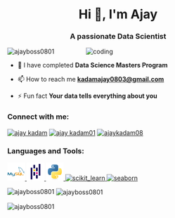 <h1 align="center">Hi 👋, I'm Ajay</h1>
<h3 align="center">A passionate Data Scientist</h3>
<img align="right" alt="coding"width="325" src="https://media0.giphy.com/media/n6mEMqAuYOQ8l8qcEE/giphy.gif?cid=ecf05e478s1vekf9zz8l11y6zs4rp1h0pmpf89ivgb6deaox&ep=v1_gifs_search&rid=giphy.gif&ct=g">
<p align="left"> <img src="https://komarev.com/ghpvc/?username=ajayboss0801&label=Profile%20views&color=0e75b6&style=flat" alt="ajayboss0801" /> </p>

- 🌱 I have completed **Data Science Masters Program**

- 📫 How to reach me **kadamajay0803@gmail.com**

- ⚡ Fun fact **Your data tells everything about you**

<h3 align="left">Connect with me:</h3>
<p align="left">
<a href="https://linkedin.com/in/ajay kadam" target="blank"><img align="center" src="https://raw.githubusercontent.com/rahuldkjain/github-profile-readme-generator/master/src/images/icons/Social/linked-in-alt.svg" alt="ajay kadam" height="30" width="40" /></a>
<a href="https://kaggle.com/ajay kadam01" target="blank"><img align="center" src="https://raw.githubusercontent.com/rahuldkjain/github-profile-readme-generator/master/src/images/icons/Social/kaggle.svg" alt="ajay kadam01" height="30" width="40" /></a>
<a href="https://instagram.com/ajaykadam08" target="blank"><img align="center" src="https://raw.githubusercontent.com/rahuldkjain/github-profile-readme-generator/master/src/images/icons/Social/instagram.svg" alt="ajaykadam08" height="30" width="40" /></a>
</p>

<h3 align="left">Languages and Tools:</h3>
<p align="left"> <a href="https://www.mysql.com/" target="_blank" rel="noreferrer"> <img src="https://raw.githubusercontent.com/devicons/devicon/master/icons/mysql/mysql-original-wordmark.svg" alt="mysql" width="40" height="40"/> </a> <a href="https://pandas.pydata.org/" target="_blank" rel="noreferrer"> <img src="https://raw.githubusercontent.com/devicons/devicon/2ae2a900d2f041da66e950e4d48052658d850630/icons/pandas/pandas-original.svg" alt="pandas" width="40" height="40"/> </a> <a href="https://www.python.org" target="_blank" rel="noreferrer"> <img src="https://raw.githubusercontent.com/devicons/devicon/master/icons/python/python-original.svg" alt="python" width="40" height="40"/> </a> <a href="https://scikit-learn.org/" target="_blank" rel="noreferrer"> <img src="https://upload.wikimedia.org/wikipedia/commons/0/05/Scikit_learn_logo_small.svg" alt="scikit_learn" width="40" height="40"/> </a> <a href="https://seaborn.pydata.org/" target="_blank" rel="noreferrer"> <img src="https://seaborn.pydata.org/_images/logo-mark-lightbg.svg" alt="seaborn" width="40" height="40"/> </a> </p>

<p><img align="left" src="https://github-readme-stats.vercel.app/api/top-langs?username=ajayboss0801&show_icons=true&locale=en&layout=compact" alt="ajayboss0801" /></p>

<p>&nbsp;<img align="center" src="https://github-readme-stats.vercel.app/api?username=ajayboss0801&show_icons=true&locale=en" alt="ajayboss0801" /></p>

<p><img align="center" src="https://github-readme-streak-stats.herokuapp.com/?user=ajayboss0801&" alt="ajayboss0801" /></p>
